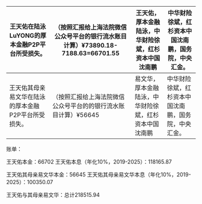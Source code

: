| 王天佑在陆泳LuYONG的厚本金融P2P平台所受损失。       | （按照汇报给上海法院微信公众号平台的银行流水账目计算）¥73890.18-7188.63=66701.55 | 王天佑，厚本金融陆泳，中华财险徐斌，红杉资本中国沈南鹏 | 中华财险徐斌，红杉资本中国沈南鹏，国务院，中央汇金。 |
| --------------------------------------------------- | ------------------------------------------------------------ | ------------------------------------------------------ | ---------------------------------------------------- |
| 王天佑其母亲易文华在陆泳的厚本金融P2P平台所受损失。 | （按照汇报给上海法院微信公众号平台的的银行流水账目计算）¥56645 | 易文华，厚本金融陆泳，中华财险徐斌，红杉资本中国沈南鹏 | 中华财险徐斌，红杉资本中国沈南鹏，国务院，中央汇金。 |



账单：

王天佑本金：66702
王天佑本息（年化10%，2019-2025）：118165.87

王天佑其母亲易文华本金：56645
王天佑其母亲易文华本息（年化10%，2019-2025）：100350.07

 王天佑与其母亲易文华：总计218515.94